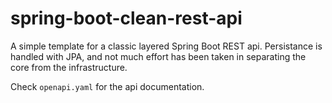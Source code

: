 # spring-boot-clean-rest-api
A simple template for a classic layered Spring Boot REST api. Persistance is handled with JPA, and not much effort has been taken in separating the core from the infrastructure.

Check `openapi.yaml` for the api documentation.
